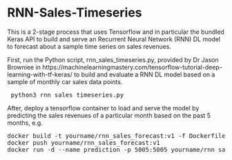 # RNN-Sales-Timeseries
This is a 2-stage process that uses Tensorflow and in particular the bundled Keras API to build and serve an Recurrent Neural Network (RNN) DL model to forecast about a sample time series on sales revenues.
<p>
First, run the Python script, rnn_sales_timeseries.py, provided by Dr Jason Browniee in https://machinelearningmastery.com/tensorflow-tutorial-deep-learning-with-tf-keras/ to build and evaluate a RNN DL model based on a sample of monthly car sales data points.
<p>
<pre> python3 rnn_sales_timeseries.py </pre>
After, deploy a tensorflow container to load and serve the model by predicting the sales revenues of a particular month based on the past 5 months, e.g.
<p>
<pre>
docker build -t yourname/rnn_sales_forecast:v1 -f Dockerfile .
docker push yourname/rnn_sales_forecast:v1
docker run -d --name prediction -p 5005:5005 yourname/rnn_sales_forecast:v1
</pre>
